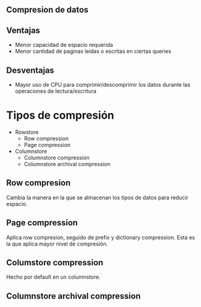 ## Compresion de datos

## Ventajas
* Menor capacidad de espacio requerida
* Menor cantidad de paginas leidas o escritas en ciertas queries

## Desventajas
* Mayor uso de CPU para comprimir/descomprimir los datos durante las operaciones de lectura/escritura

# Tipos de compresión
* Rowstore
    * Row compression
    * Page compression
* Columnstore
    * Columnstore compression
    * Columnstore archival compression

## Row compresion
Cambia la manera en la que se almacenan los tipos de datos para reducir espacio.

## Page compression
Aplica row compresion, seguido de prefix y dictionary compression. Esta es la que aplica mayor nivel de compresión.

## Columstore compression
Hecho por default en un columnstore.

## Columnstore archival compression


